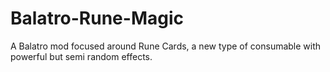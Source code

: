 # Balatro-Rune-Magic
A Balatro mod focused around Rune Cards, a new type of consumable with powerful but semi random effects.
